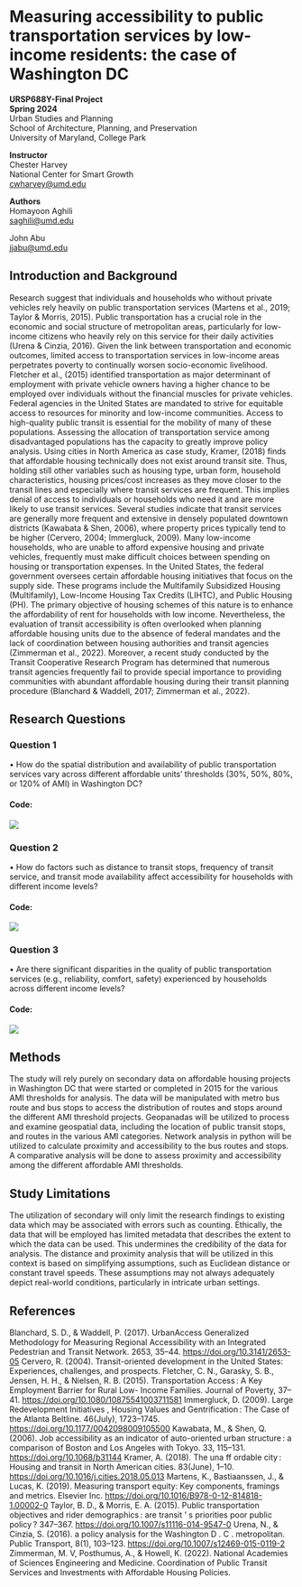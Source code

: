 # Measuring accessibility to public transportation services by low-income residents: the case of Washington DC
**URSP688Y-Final Project**<br>
**Spring 2024**<br>
Urban Studies and Planning<br>
School of Architecture, Planning, and Preservation<br>
University of Maryland, College Park

**Instructor**<br>
Chester Harvey<br>
National Center for Smart Growth<br>
[cwharvey@umd.edu](cwharvey@umd.edu)

**Authors**<br>
Homayoon Aghili<br>
[saghili@umd.edu](saghili@umd.edu)

John Abu<br>
[jjabu@umd.edu](jjabu@umd.edu)

## Introduction and Background
Research suggest that individuals and households who without private vehicles rely heavily on public transportation services (Martens et al., 2019; Taylor & Morris, 2015).  Public transportation has a crucial role in the economic and social structure of metropolitan areas, particularly for low-income citizens who heavily rely on this service for their daily activities (Urena & Cinzia, 2016). Given the link between transportation and economic outcomes, limited access to transportation services in low-income areas perpetrates poverty to continually worsen socio-economic livelihood. Fletcher et al., (2015) identified transportation as major determinant of employment with private vehicle owners having a higher chance to be employed over individuals without the financial muscles for private vehicles. Federal agencies in the United States are mandated to strive for equitable access to resources for minority and low-income communities. Access to high-quality public transit is essential for the mobility of many of these populations. Assessing the allocation of transportation service among disadvantaged populations has the capacity to greatly improve policy analysis. Using cities in North America as case study, Kramer, (2018) finds that affordable housing technically does not exist around transit site. Thus, holding still other variables such as housing type, urban form, household characteristics, housing prices/cost increases as they move closer to the transit lines and especially where transit services are frequent. This implies denial of access to individuals or households who need it and are more likely to use transit services. Several studies indicate that transit services are generally more frequent and extensive in densely populated downtown districts (Kawabata & Shen, 2006), where property prices typically tend to be higher (Cervero, 2004; Immergluck, 2009). Many low-income households, who are unable to afford expensive housing and private vehicles, frequently must make difficult choices between spending on housing or transportation expenses.
In the United States, the federal government oversees certain affordable housing initiatives that focus on the supply side. These programs include the Multifamily Subsidized Housing (Multifamily), Low-Income Housing Tax Credits (LIHTC), and Public Housing (PH). The primary objective of housing schemes of this nature is to enhance the affordability of rent for households with low income. Nevertheless, the evaluation of transit accessibility is often overlooked when planning affordable housing units due to the absence of federal mandates and the lack of coordination between housing authorities and transit agencies (Zimmerman et al., 2022). Moreover, a recent study conducted by the Transit Cooperative Research Program has determined that numerous transit agencies frequently fail to provide special importance to providing communities with abundant affordable housing during their transit planning procedure (Blanchard & Waddell, 2017; Zimmerman et al., 2022).


## Research Questions

### Question 1
•	How do the spatial distribution and availability of public transportation services vary across different affordable units’ thresholds (30%, 50%, 80%, or 120% of AMI) in Washington DC?

#### Code:
[<img src="https://colab.research.google.com/assets/colab-badge.svg">](https://colab.research.google.com/drive/1_4fcrw-XDchjSIa-PIORIQo4WNWOF3qr?usp=drive_open)

### Question 2
•	How do factors such as distance to transit stops, frequency of transit service, and transit mode availability affect accessibility for households with different income levels?

#### Code:
[<img src="https://colab.research.google.com/assets/colab-badge.svg">](https://colab.research.google.com/drive/15owj36GaTs94dxZGFZtzrkM32HX9tlR7?usp=drive_open)

### Question 3
•	Are there significant disparities in the quality of public transportation services (e.g., reliability, comfort, safety) experienced by households across different income levels?

#### Code:
[<img src="https://colab.research.google.com/assets/colab-badge.svg">](https://colab.research.google.com/drive/1EIw6suluLygiZBcjTZIu6fjnfEVO3X0r?usp=drive_open)

## Methods
The study will rely purely on secondary data on affordable housing projects in Washington DC that were started or completed in 2015 for the various AMI thresholds for analysis. The data will be manipulated with metro bus route and bus stops to access the distribution of routes and stops around the different AMI threshold projects. Geopanadas will be utilized to process and examine geospatial data, including the location of public transit stops, and routes in the various AMI categories. Network analysis in python will be utilized to calculate proximity and accessibility to the bus routes and stops. A comparative analysis will be done to assess proximity and accessibility among the different affordable AMI thresholds. 

## Study Limitations 
The utilization of secondary will only limit the research findings to existing data which may be associated with errors such as counting. Ethically, the data that will be employed has limited metadata that describes the extent to which the data can be used. This undermines the credibility of the data for analysis. The distance and proximity analysis that will be utilized in this context is based on simplifying assumptions, such as Euclidean distance or constant travel speeds. These assumptions may not always adequately depict real-world conditions, particularly in intricate urban settings.  

## References 
Blanchard, S. D., & Waddell, P. (2017). UrbanAccess Generalized Methodology for Measuring Regional Accessibility with an Integrated Pedestrian and Transit Network. 2653, 35–44. https://doi.org/10.3141/2653-05
Cervero, R. (2004). Transit-oriented development in the United States: Experiences, challenges, and prospects.
Fletcher, C. N., Garasky, S. B., Jensen, H. H., & Nielsen, R. B. (2015). Transportation Access : A Key Employment Barrier for Rural Low- Income Families. Journal of Poverty, 37–41. https://doi.org/10.1080/10875541003711581
Immergluck, D. (2009). Large Redevelopment Initiatives , Housing Values and Gentrification : The Case of the Atlanta Beltline. 46(July), 1723–1745. https://doi.org/10.1177/0042098009105500
Kawabata, M., & Shen, Q. (2006). Job accessibility as an indicator of auto-oriented urban structure : a comparison of Boston and Los Angeles with Tokyo. 33, 115–131. https://doi.org/10.1068/b31144
Kramer, A. (2018). The una ff ordable city : Housing and transit in North American cities. 83(June), 1–10. https://doi.org/10.1016/j.cities.2018.05.013
Martens, K., Bastiaanssen, J., & Lucas, K. (2019). Measuring transport equity: Key components, framings and metrics. Elsevier Inc. https://doi.org/10.1016/B978-0-12-814818-1.00002-0
Taylor, B. D., & Morris, E. A. (2015). Public transportation objectives and rider demographics : are transit ’ s priorities poor public policy ? 347–367. https://doi.org/10.1007/s11116-014-9547-0
Urena, N., & Cinzia, S. (2016). a policy analysis for the Washington D . C . metropolitan. Public Transport, 8(1), 103–123. https://doi.org/10.1007/s12469-015-0119-2
Zimmerman, M. V, Posthumus, A., & Howell, K. (2022). National Academies of Sciences Engineering and Medicine. Coordination of Public Transit Services and Investments with Affordable Housing Policies.

